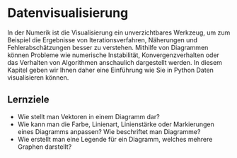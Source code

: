 # Datenvisualisierung

In der Numerik ist die Visualisierung ein unverzichtbares Werkzeug, um zum Beispiel die Ergebnisse von Iterationsverfahren, Näherungen und Fehlerabschätzungen besser zu verstehen. Mithilfe von Diagrammen können Probleme wie numerische Instabilität, Konvergenzverhalten oder das Verhalten von Algorithmen anschaulich dargestellt werden. In diesem Kapitel geben wir Ihnen daher eine Einführung wie Sie in Python Daten visualisieren können.

## Lernziele

- Wie stellt man Vektoren in einem Diagramm dar? 
- Wie kann man die Farbe, Linienart, Linienstärke oder Markierungen eines Diagramms anpassen? Wie beschriftet man Diagramme? 
- Wie erstellt man eine Legende für ein Diagramm, welches mehrere Graphen darstellt?
<!---
- Wie kann man in Python Daten aus einer .cvs Datei importieren und aufbereiten?
-->